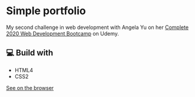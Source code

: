 # Simple portfolio
My second challenge in web development with Angela Yu on her [Complete 2020 Web Development Bootcamp](https://www.udemy.com/course/the-complete-web-development-bootcamp/) on Udemy.
## 💻 Build with
* HTML4
* CSS2



[See on the browser](https://yousefelshabrawy.github.io/First-Challenge/)


